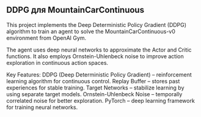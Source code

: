 ## DDPG для MountainCarContinuous
This project implements the Deep Deterministic Policy Gradient (DDPG) algorithm to train an agent to solve the MountainCarContinuous-v0 environment from OpenAI Gym.

The agent uses deep neural networks to approximate the Actor and Critic functions. It also employs Ornstein-Uhlenbeck noise to improve action exploration in continuous action spaces.

Key Features:
DDPG (Deep Deterministic Policy Gradient) – reinforcement learning algorithm for continuous control.
Replay Buffer – stores past experiences for stable training.
Target Networks – stabilize learning by using separate target models.
Ornstein-Uhlenbeck Noise – temporally correlated noise for better exploration.
PyTorch – deep learning framework for training neural networks.
